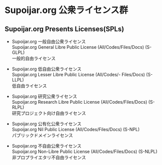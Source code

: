 # Supoijar.org 公衆ライセンス群

## Supoijar.org Presents Licenses(SPLs)


- Supoijar.org 一般自由公衆ライセンス  
    Supoijar.org General Libre Public License (All/Codes/Files/Docs) (S-GLPL)  
    一般的自由ライセンス

- Supoijar.org 低自由公衆ライセンス  
    Supoijar.org Lesser Libre Public License (All/Codes/- Files/Docs) (S-LLPL)  
    低自由ライセンス

- Supoijar.org 研究公衆ライセンス  
    Supoijar.org Research Libre Public License (All/Codes/Files/Docs) (S-RLPL)  
    研究プロジェクト向け自由ライセンス

- Supoijar.org 公有化公衆ライセンス  
    Supoijar.org Nil Public License (All/Codes/Files/Docs) (S-NPL)  
    パブリックドメインライセンス

- Supoijar.org 不自由公衆ライセンス  
    Supoijar.org Non-Libre Public License (All/Codes/Files/Docs) (S-NLPL)  
    非プロプライエタリ不自由ライセンス
